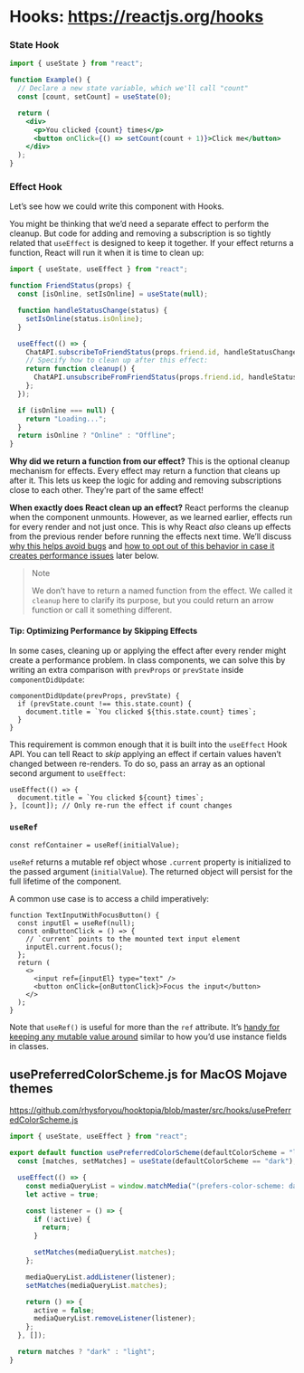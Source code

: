 # Hooks: https://reactjs.org/hooks

### State Hook

```jsx
import { useState } from "react";

function Example() {
  // Declare a new state variable, which we'll call "count"
  const [count, setCount] = useState(0);

  return (
    <div>
      <p>You clicked {count} times</p>
      <button onClick={() => setCount(count + 1)}>Click me</button>
    </div>
  );
}
```

### Effect Hook

Let’s see how we could write this component with Hooks.

You might be thinking that we’d need a separate effect to perform the cleanup. But code for adding
and removing a subscription is so tightly related that `useEffect` is designed to keep it together.
If your effect returns a function, React will run it when it is time to clean up:

```jsx
import { useState, useEffect } from "react";

function FriendStatus(props) {
  const [isOnline, setIsOnline] = useState(null);

  function handleStatusChange(status) {
    setIsOnline(status.isOnline);
  }

  useEffect(() => {
    ChatAPI.subscribeToFriendStatus(props.friend.id, handleStatusChange);
    // Specify how to clean up after this effect:
    return function cleanup() {
      ChatAPI.unsubscribeFromFriendStatus(props.friend.id, handleStatusChange);
    };
  });

  if (isOnline === null) {
    return "Loading...";
  }
  return isOnline ? "Online" : "Offline";
}
```

**Why did we return a function from our effect?** This is the optional cleanup mechanism for
effects. Every effect may return a function that cleans up after it. This lets us keep the logic for
adding and removing subscriptions close to each other. They’re part of the same effect!

**When exactly does React clean up an effect?** React performs the cleanup when the component
unmounts. However, as we learned earlier, effects run for every render and not just once. This is
why React _also_ cleans up effects from the previous render before running the effects next time.
We’ll discuss
[why this helps avoid bugs](https://reactjs.org/docs/hooks-effect.html#explanation-why-effects-run-on-each-update)
and
[how to opt out of this behavior in case it creates performance issues](https://reactjs.org/docs/hooks-effect.html#tip-optimizing-performance-by-skipping-effects)
later below.

> Note
>
> We don’t have to return a named function from the effect. We called it `cleanup` here to clarify
> its purpose, but you could return an arrow function or call it something different.

#### Tip: Optimizing Performance by Skipping Effects

In some cases, cleaning up or applying the effect after every render might create a performance
problem. In class components, we can solve this by writing an extra comparison with `prevProps` or
`prevState` inside `componentDidUpdate`:

```gatsby-code-jsx
componentDidUpdate(prevProps, prevState) {
  if (prevState.count !== this.state.count) {
    document.title = `You clicked ${this.state.count} times`;
  }
}
```

This requirement is common enough that it is built into the `useEffect` Hook API. You can tell React
to _skip_ applying an effect if certain values haven’t changed between re-renders. To do so, pass an
array as an optional second argument to `useEffect`:

```gatsby-code-jsx
useEffect(() => {
  document.title = `You clicked ${count} times`;
}, [count]); // Only re-run the effect if count changes
```

### `useRef`

```gatsby-code-jsx
const refContainer = useRef(initialValue);
```

`useRef` returns a mutable ref object whose `.current` property is initialized to the passed
argument (`initialValue`). The returned object will persist for the full lifetime of the component.

A common use case is to access a child imperatively:

```gatsby-code-jsx
function TextInputWithFocusButton() {
  const inputEl = useRef(null);
  const onButtonClick = () => {
    // `current` points to the mounted text input element
    inputEl.current.focus();
  };
  return (
    <>
      <input ref={inputEl} type="text" />
      <button onClick={onButtonClick}>Focus the input</button>
    </>
  );
}
```

Note that `useRef()` is useful for more than the `ref` attribute. It’s
[handy for keeping any mutable value around](https://reactjs.org/docs/hooks-faq.html#is-there-something-like-instance-variables)
similar to how you’d use instance fields in classes.

## usePreferredColorScheme.js for MacOS Mojave themes

https://github.com/rhysforyou/hooktopia/blob/master/src/hooks/usePreferredColorScheme.js

```jsx
import { useState, useEffect } from "react";

export default function usePreferredColorScheme(defaultColorScheme = "light") {
  const [matches, setMatches] = useState(defaultColorScheme == "dark");

  useEffect(() => {
    const mediaQueryList = window.matchMedia("(prefers-color-scheme: dark)");
    let active = true;

    const listener = () => {
      if (!active) {
        return;
      }

      setMatches(mediaQueryList.matches);
    };

    mediaQueryList.addListener(listener);
    setMatches(mediaQueryList.matches);

    return () => {
      active = false;
      mediaQueryList.removeListener(listener);
    };
  }, []);

  return matches ? "dark" : "light";
}
```
